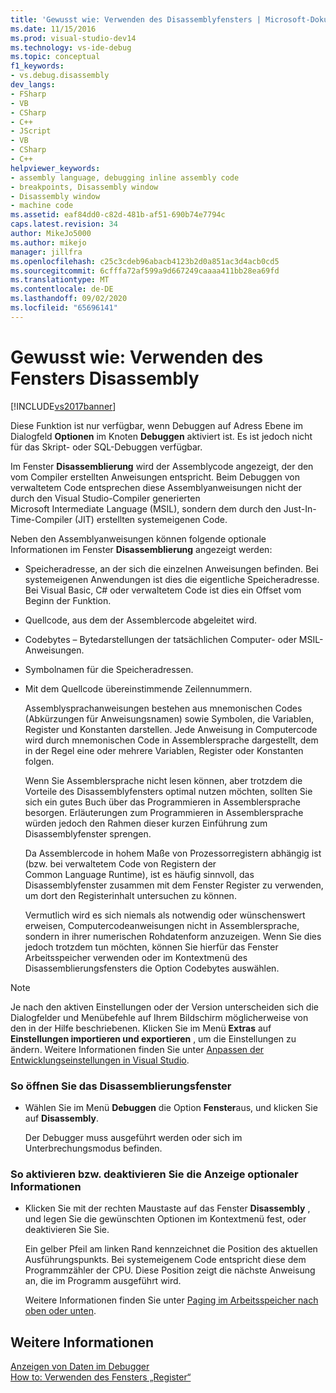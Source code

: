 ```yaml
---
title: 'Gewusst wie: Verwenden des Disassemblyfensters | Microsoft-Dokumentation'
ms.date: 11/15/2016
ms.prod: visual-studio-dev14
ms.technology: vs-ide-debug
ms.topic: conceptual
f1_keywords:
- vs.debug.disassembly
dev_langs:
- FSharp
- VB
- CSharp
- C++
- JScript
- VB
- CSharp
- C++
helpviewer_keywords:
- assembly language, debugging inline assembly code
- breakpoints, Disassembly window
- Disassembly window
- machine code
ms.assetid: eaf84dd0-c82d-481b-af51-690b74e7794c
caps.latest.revision: 34
author: MikeJo5000
ms.author: mikejo
manager: jillfra
ms.openlocfilehash: c25c3cdeb96abacb4123b2d0a851ac3d4acb0cd5
ms.sourcegitcommit: 6cfffa72af599a9d667249caaaa411bb28ea69fd
ms.translationtype: MT
ms.contentlocale: de-DE
ms.lasthandoff: 09/02/2020
ms.locfileid: "65696141"
---
```

# <a name="how-to-use-the-disassembly-window"></a>Gewusst wie: Verwenden des Fensters Disassembly
[!INCLUDE[vs2017banner](../includes/vs2017banner.md)]

Diese Funktion ist nur verfügbar, wenn Debuggen auf Adress Ebene im Dialogfeld **Optionen** im Knoten **Debuggen** aktiviert ist. Es ist jedoch nicht für das Skript- oder SQL-Debuggen verfügbar.  
  
 Im Fenster **Disassemblierung** wird der Assemblycode angezeigt, der den vom Compiler erstellten Anweisungen entspricht. Beim Debuggen von verwaltetem Code entsprechen diese Assemblyanweisungen nicht der durch den Visual Studio-Compiler generierten Microsoft Intermediate Language (MSIL), sondern dem durch den Just-In-Time-Compiler (JIT) erstellten systemeigenen Code.  
  
 Neben den Assemblyanweisungen können folgende optionale Informationen im Fenster **Disassemblierung** angezeigt werden:  
  
- Speicheradresse, an der sich die einzelnen Anweisungen befinden. Bei systemeigenen Anwendungen ist dies die eigentliche Speicheradresse. Bei Visual Basic, C# oder verwaltetem Code ist dies ein Offset vom Beginn der Funktion.  
  
- Quellcode, aus dem der Assemblercode abgeleitet wird.  
  
- Codebytes – Bytedarstellungen der tatsächlichen Computer- oder MSIL-Anweisungen.  
  
- Symbolnamen für die Speicheradressen.  
  
- Mit dem Quellcode übereinstimmende Zeilennummern.  
  
  Assemblysprachanweisungen bestehen aus mnemonischen Codes (Abkürzungen für Anweisungsnamen) sowie Symbolen, die Variablen, Register und Konstanten darstellen. Jede Anweisung in Computercode wird durch mnemonischen Code in Assemblersprache dargestellt, dem in der Regel eine oder mehrere Variablen, Register oder Konstanten folgen.  
  
  Wenn Sie Assemblersprache nicht lesen können, aber trotzdem die Vorteile des Disassemblyfensters optimal nutzen möchten, sollten Sie sich ein gutes Buch über das Programmieren in Assemblersprache besorgen. Erläuterungen zum Programmieren in Assemblersprache würden jedoch den Rahmen dieser kurzen Einführung zum Disassemblyfenster sprengen.  
  
  Da Assemblercode in hohem Maße von Prozessorregistern abhängig ist (bzw. bei verwaltetem Code von Registern der Common Language Runtime), ist es häufig sinnvoll, das Disassemblyfenster zusammen mit dem Fenster Register zu verwenden, um dort den Registerinhalt untersuchen zu können.  
  
  Vermutlich wird es sich niemals als notwendig oder wünschenswert erweisen, Computercodeanweisungen nicht in Assemblersprache, sondern in ihrer  numerischen Rohdatenform anzuzeigen. Wenn Sie dies jedoch trotzdem tun möchten, können Sie hierfür das Fenster Arbeitsspeicher verwenden oder im Kontextmenü des Disassemblierungsfensters die Option Codebytes auswählen.  
  
> [!NOTE]
> Je nach den aktiven Einstellungen oder der Version unterscheiden sich die Dialogfelder und Menübefehle auf Ihrem Bildschirm möglicherweise von den in der Hilfe beschriebenen. Klicken Sie im Menü **Extras** auf **Einstellungen importieren und exportieren** , um die Einstellungen zu ändern. Weitere Informationen finden Sie unter [Anpassen der Entwicklungseinstellungen in Visual Studio](https://msdn.microsoft.com/22c4debb-4e31-47a8-8f19-16f328d7dcd3).  
  
### <a name="to-display-the-disassembly-window"></a>So öffnen Sie das Disassemblierungsfenster  
  
- Wählen Sie im Menü **Debuggen** die Option **Fenster**aus, und klicken Sie auf **Disassembly**.  
  
     Der Debugger muss ausgeführt werden oder sich im Unterbrechungsmodus befinden.  
  
### <a name="to-turn-optional-information-on-or-off"></a>So aktivieren bzw. deaktivieren Sie die Anzeige optionaler Informationen  
  
- Klicken Sie mit der rechten Maustaste auf das Fenster **Disassembly** , und legen Sie die gewünschten Optionen im Kontextmenü fest, oder deaktivieren Sie Sie.  
  
     Ein gelber Pfeil am linken Rand kennzeichnet die Position des aktuellen Ausführungspunkts. Bei systemeigenem Code entspricht diese dem Programmzähler der CPU. Diese Position zeigt die nächste Anweisung an, die im Programm ausgeführt wird.  
  
     Weitere Informationen finden Sie unter [Paging im Arbeitsspeicher nach oben oder unten](../debugger/how-to-page-up-or-down-in-memory.md).  
  
## <a name="see-also"></a>Weitere Informationen  
 [Anzeigen von Daten im Debugger](../debugger/viewing-data-in-the-debugger.md)   
 [How to: Verwenden des Fensters „Register“](../debugger/how-to-use-the-registers-window.md)
